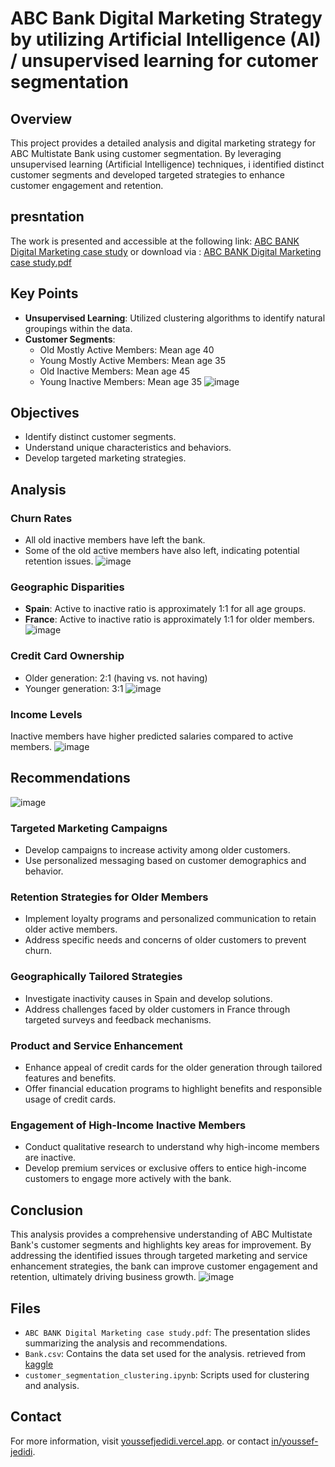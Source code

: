 # ABC Bank Digital Marketing Strategy by utilizing Artificial Intelligence (AI) / unsupervised learning for cutomer segmentation
## Overview
This project provides a detailed analysis and digital marketing strategy for ABC Multistate Bank using customer segmentation. By leveraging unsupervised learning (Artificial Intelligence) techniques, i identified distinct customer segments and developed targeted strategies to enhance customer engagement and retention.

## presntation
The work is presented and accessible at the following link: [ABC BANK Digital Marketing case study](https://github.com/youssefjedidi/bank_marketing_AI/blob/main/ABC%20BANK%20Digital%20Marketing%20case%20study.pdf)
or download via : [ABC BANK Digital Marketing case study.pdf](https://github.com/user-attachments/files/15808173/ABC.BANK.Digital.Marketing.case.study.pdf)
## Key Points
- **Unsupervised Learning**: Utilized clustering algorithms to identify natural groupings within the data.
- **Customer Segments**:
  - Old Mostly Active Members: Mean age 40
  - Young Mostly Active Members: Mean age 35
  - Old Inactive Members: Mean age 45
  - Young Inactive Members: Mean age 35
![image](https://github.com/youssefjedidi/bank_marketing_AI/assets/103137821/d9264489-2cfc-4cec-9e7f-85f80c46c607)

## Objectives
- Identify distinct customer segments.
- Understand unique characteristics and behaviors.
- Develop targeted marketing strategies.

## Analysis

### Churn Rates
- All old inactive members have left the bank.
- Some of the old active members have also left, indicating potential retention issues.
![image](https://github.com/youssefjedidi/bank_marketing_AI/assets/103137821/1e3164f4-3bd8-4431-88e7-fb29332f47bf)

### Geographic Disparities
- **Spain**: Active to inactive ratio is approximately 1:1 for all age groups.
- **France**: Active to inactive ratio is approximately 1:1 for older members.
![image](https://github.com/youssefjedidi/bank_marketing_AI/assets/103137821/272b9d8e-b3ec-4c96-9a91-055bc5cc21cc)

### Credit Card Ownership
- Older generation: 2:1 (having vs. not having)
- Younger generation: 3:1
![image](https://github.com/youssefjedidi/bank_marketing_AI/assets/103137821/ab0aead6-53e5-40da-9dd4-a9ddc1db0a27)

### Income Levels
Inactive members have higher predicted salaries compared to active members.
![image](https://github.com/youssefjedidi/bank_marketing_AI/assets/103137821/6dbef77d-4152-4181-aa19-3dbfeac973c0)

## Recommendations
![image](https://github.com/youssefjedidi/bank_marketing_AI/assets/103137821/615e0e97-cd8f-4f71-90bf-819d72427825)

### Targeted Marketing Campaigns
- Develop campaigns to increase activity among older customers.
- Use personalized messaging based on customer demographics and behavior.

### Retention Strategies for Older Members
- Implement loyalty programs and personalized communication to retain older active members.
- Address specific needs and concerns of older customers to prevent churn.

### Geographically Tailored Strategies
- Investigate inactivity causes in Spain and develop solutions.
- Address challenges faced by older customers in France through targeted surveys and feedback mechanisms.

### Product and Service Enhancement
- Enhance appeal of credit cards for the older generation through tailored features and benefits.
- Offer financial education programs to highlight benefits and responsible usage of credit cards.

### Engagement of High-Income Inactive Members
- Conduct qualitative research to understand why high-income members are inactive.
- Develop premium services or exclusive offers to entice high-income customers to engage more actively with the bank.

## Conclusion
This analysis provides a comprehensive understanding of ABC Multistate Bank's customer segments and highlights key areas for improvement. By addressing the identified issues through targeted marketing and service enhancement strategies, the bank can improve customer engagement and retention, ultimately driving business growth.
![image](https://github.com/youssefjedidi/bank_marketing_AI/assets/103137821/a9a0a680-2332-4141-8f6b-82a5e5493cac)

## Files
- `ABC BANK Digital Marketing case study.pdf`: The presentation slides summarizing the analysis and recommendations.
- `Bank.csv`: Contains the data set used for the analysis. retrieved from [kaggle](https://www.kaggle.com/datasets/gauravtopre/bank-customer-churn-dataset)
- `customer_segmentation_clustering.ipynb`: Scripts used for clustering and analysis.

## Contact
For more information, visit [youssefjedidi.vercel.app](http://youssefjedidi.vercel.app). or contact [in/youssef-jedidi](https://www.linkedin.com/in/youssef-jedidi/).
